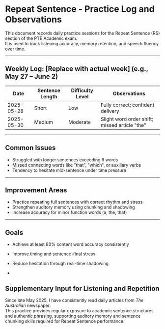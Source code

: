 # Repeat Sentence - Practice Log and Observations

This document records daily practice sessions for the Repeat Sentence (RS) section of the PTE Academic exam.  
It is used to track listening accuracy, memory retention, and speech fluency over time.

---

## Weekly Log: [Replace with actual week] (e.g., May 27 – June 2)

| Date       | Sentence Length | Difficulty Level | Observations |
|------------|------------------|------------------|--------------|
| 2025-05-28 | Short            | Low              | Fully correct; confident delivery |
| 2025-05-30 | Medium           | Moderate         | Slight word order shift; missed article "the" |

---

## Common Issues

- Struggled with longer sentences exceeding 9 words
- Missed connecting words like "that", "which", or auxiliary verbs
- Tendency to hesitate mid-sentence under time pressure

---

## Improvement Areas

- Practice repeating full sentences with correct rhythm and stress
- Strengthen auditory memory using chunking and shadowing
- Increase accuracy for minor function words (a, the, that)

---

## Goals

- Achieve at least 80% content word accuracy consistently
- Improve timing and sentence-final stress
- Reduce hesitation through real-time shadowing

- 
## Supplementary Input for Listening and Repetition

Since late May 2025, I have consistently read daily articles from *The Australian* newspaper.  
This practice provides regular exposure to academic sentence structures and authentic phrasing, supporting auditory memory and sentence chunking skills required for Repeat Sentence performance.
